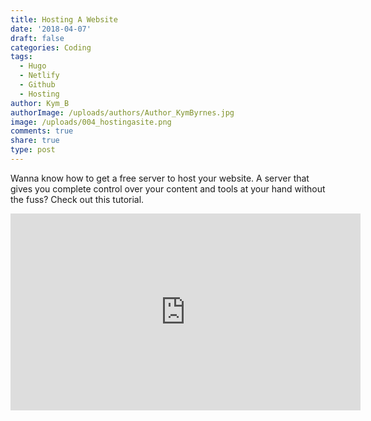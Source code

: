 ```yaml
---
title: Hosting A Website
date: '2018-04-07'
draft: false
categories: Coding
tags:
  - Hugo
  - Netlify
  - Github
  - Hosting
author: Kym_B
authorImage: /uploads/authors/Author_KymByrnes.jpg
image: /uploads/004_hostingasite.png
comments: true
share: true
type: post
---
```

Wanna know how to get a free server to host your website. A server that gives you complete control over your content and tools at your hand without the fuss? Check out this tutorial.

<iframe width="560" height="315" src="https://www.youtube.com/embed/hBQlCtfRmqs" frameborder="0" allow="autoplay; encrypted-media" allowfullscreen></iframe>
